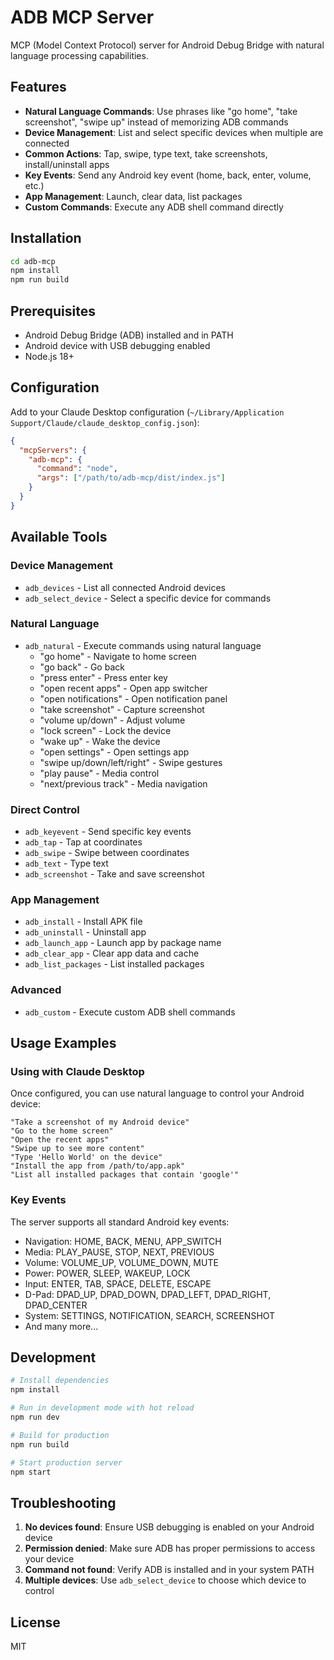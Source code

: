 # ADB MCP Server

MCP (Model Context Protocol) server for Android Debug Bridge with natural language processing capabilities.

## Features

- **Natural Language Commands**: Use phrases like "go home", "take screenshot", "swipe up" instead of memorizing ADB commands
- **Device Management**: List and select specific devices when multiple are connected
- **Common Actions**: Tap, swipe, type text, take screenshots, install/uninstall apps
- **Key Events**: Send any Android key event (home, back, enter, volume, etc.)
- **App Management**: Launch, clear data, list packages
- **Custom Commands**: Execute any ADB shell command directly

## Installation

```bash
cd adb-mcp
npm install
npm run build
```

## Prerequisites

- Android Debug Bridge (ADB) installed and in PATH
- Android device with USB debugging enabled
- Node.js 18+

## Configuration

Add to your Claude Desktop configuration (`~/Library/Application Support/Claude/claude_desktop_config.json`):

```json
{
  "mcpServers": {
    "adb-mcp": {
      "command": "node",
      "args": ["/path/to/adb-mcp/dist/index.js"]
    }
  }
}
```

## Available Tools

### Device Management
- `adb_devices` - List all connected Android devices
- `adb_select_device` - Select a specific device for commands

### Natural Language
- `adb_natural` - Execute commands using natural language
  - "go home" - Navigate to home screen
  - "go back" - Go back
  - "press enter" - Press enter key
  - "open recent apps" - Open app switcher
  - "open notifications" - Open notification panel
  - "take screenshot" - Capture screenshot
  - "volume up/down" - Adjust volume
  - "lock screen" - Lock the device
  - "wake up" - Wake the device
  - "open settings" - Open settings app
  - "swipe up/down/left/right" - Swipe gestures
  - "play pause" - Media control
  - "next/previous track" - Media navigation

### Direct Control
- `adb_keyevent` - Send specific key events
- `adb_tap` - Tap at coordinates
- `adb_swipe` - Swipe between coordinates
- `adb_text` - Type text
- `adb_screenshot` - Take and save screenshot

### App Management
- `adb_install` - Install APK file
- `adb_uninstall` - Uninstall app
- `adb_launch_app` - Launch app by package name
- `adb_clear_app` - Clear app data and cache
- `adb_list_packages` - List installed packages

### Advanced
- `adb_custom` - Execute custom ADB shell commands

## Usage Examples

### Using with Claude Desktop

Once configured, you can use natural language to control your Android device:

```
"Take a screenshot of my Android device"
"Go to the home screen"
"Open the recent apps"
"Swipe up to see more content"
"Type 'Hello World' on the device"
"Install the app from /path/to/app.apk"
"List all installed packages that contain 'google'"
```

### Key Events

The server supports all standard Android key events:
- Navigation: HOME, BACK, MENU, APP_SWITCH
- Media: PLAY_PAUSE, STOP, NEXT, PREVIOUS
- Volume: VOLUME_UP, VOLUME_DOWN, MUTE
- Power: POWER, SLEEP, WAKEUP, LOCK
- Input: ENTER, TAB, SPACE, DELETE, ESCAPE
- D-Pad: DPAD_UP, DPAD_DOWN, DPAD_LEFT, DPAD_RIGHT, DPAD_CENTER
- System: SETTINGS, NOTIFICATION, SEARCH, SCREENSHOT
- And many more...

## Development

```bash
# Install dependencies
npm install

# Run in development mode with hot reload
npm run dev

# Build for production
npm run build

# Start production server
npm start
```

## Troubleshooting

1. **No devices found**: Ensure USB debugging is enabled on your Android device
2. **Permission denied**: Make sure ADB has proper permissions to access your device
3. **Command not found**: Verify ADB is installed and in your system PATH
4. **Multiple devices**: Use `adb_select_device` to choose which device to control

## License

MIT